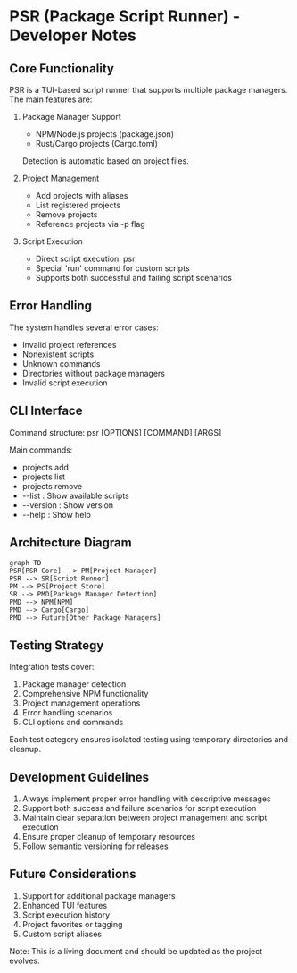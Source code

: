 PSR (Package Script Runner) - Developer Notes
===========================================

Core Functionality
----------------
PSR is a TUI-based script runner that supports multiple package managers. The main features are:

1. Package Manager Support
   - NPM/Node.js projects (package.json)
   - Rust/Cargo projects (Cargo.toml)

   Detection is automatic based on project files.

2. Project Management
   - Add projects with aliases
   - List registered projects
   - Remove projects
   - Reference projects via -p flag

3. Script Execution
   - Direct script execution: psr <script-name>
   - Special 'run' command for custom scripts
   - Supports both successful and failing script scenarios

Error Handling
-------------
The system handles several error cases:
- Invalid project references
- Nonexistent scripts
- Unknown commands
- Directories without package managers
- Invalid script execution

CLI Interface
------------
Command structure:
psr [OPTIONS] [COMMAND] [ARGS]

Main commands:
- projects add <alias> <path>
- projects list
- projects remove <alias>
- --list : Show available scripts
- --version : Show version
- --help : Show help

Architecture Diagram
------------------
```mermaid
graph TD
PSR[PSR Core] --> PM[Project Manager]
PSR --> SR[Script Runner]
PM --> PS[Project Store]
SR --> PMD[Package Manager Detection]
PMD --> NPM[NPM]
PMD --> Cargo[Cargo]
PMD --> Future[Other Package Managers]
```

Testing Strategy
--------------
Integration tests cover:
1. Package manager detection
2. Comprehensive NPM functionality
3. Project management operations
4. Error handling scenarios
5. CLI options and commands

Each test category ensures isolated testing using temporary directories and cleanup.

Development Guidelines
-------------------
1. Always implement proper error handling with descriptive messages
2. Support both success and failure scenarios for script execution
3. Maintain clear separation between project management and script execution
4. Ensure proper cleanup of temporary resources
5. Follow semantic versioning for releases

Future Considerations
------------------
1. Support for additional package managers
2. Enhanced TUI features
3. Script execution history
4. Project favorites or tagging
5. Custom script aliases

Note: This is a living document and should be updated as the project evolves.
